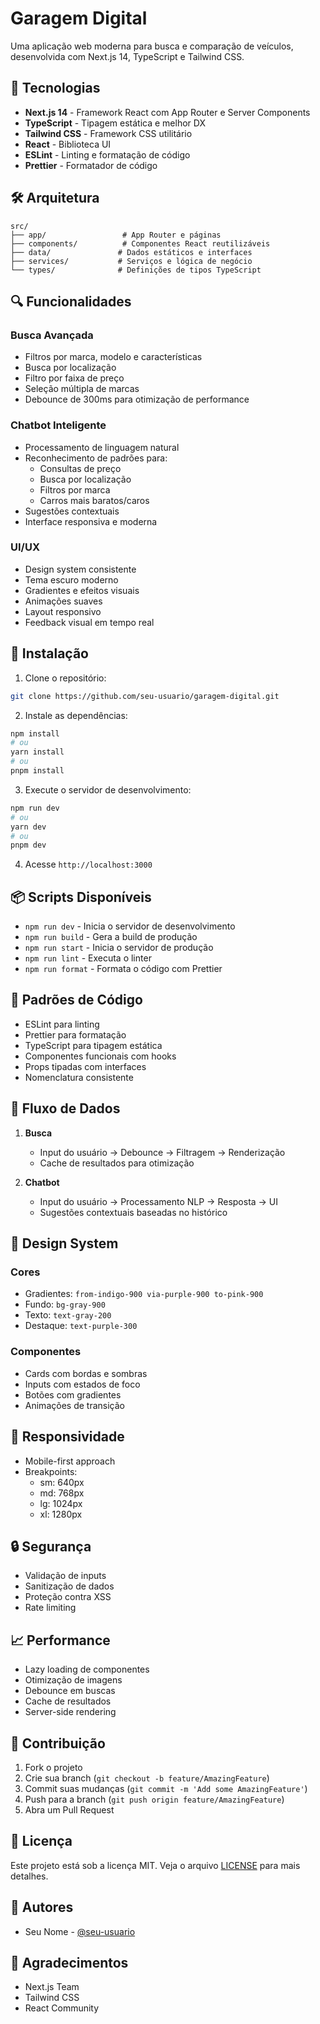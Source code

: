 # Garagem Digital

Uma aplicação web moderna para busca e comparação de veículos, desenvolvida com Next.js 14, TypeScript e Tailwind CSS.

## 🚀 Tecnologias

- **Next.js 14** - Framework React com App Router e Server Components
- **TypeScript** - Tipagem estática e melhor DX
- **Tailwind CSS** - Framework CSS utilitário
- **React** - Biblioteca UI
- **ESLint** - Linting e formatação de código
- **Prettier** - Formatador de código

## 🛠️ Arquitetura

```
src/
├── app/                 # App Router e páginas
├── components/          # Componentes React reutilizáveis
├── data/               # Dados estáticos e interfaces
├── services/           # Serviços e lógica de negócio
└── types/              # Definições de tipos TypeScript
```

## 🔍 Funcionalidades

### Busca Avançada
- Filtros por marca, modelo e características
- Busca por localização
- Filtro por faixa de preço
- Seleção múltipla de marcas
- Debounce de 300ms para otimização de performance

### Chatbot Inteligente
- Processamento de linguagem natural
- Reconhecimento de padrões para:
  - Consultas de preço
  - Busca por localização
  - Filtros por marca
  - Carros mais baratos/caros
- Sugestões contextuais
- Interface responsiva e moderna

### UI/UX
- Design system consistente
- Tema escuro moderno
- Gradientes e efeitos visuais
- Animações suaves
- Layout responsivo
- Feedback visual em tempo real

## 🚀 Instalação

1. Clone o repositório:
```bash
git clone https://github.com/seu-usuario/garagem-digital.git
```

2. Instale as dependências:
```bash
npm install
# ou
yarn install
# ou
pnpm install
```

3. Execute o servidor de desenvolvimento:
```bash
npm run dev
# ou
yarn dev
# ou
pnpm dev
```

4. Acesse `http://localhost:3000`

## 📦 Scripts Disponíveis

- `npm run dev` - Inicia o servidor de desenvolvimento
- `npm run build` - Gera a build de produção
- `npm run start` - Inicia o servidor de produção
- `npm run lint` - Executa o linter
- `npm run format` - Formata o código com Prettier

## 🧪 Padrões de Código

- ESLint para linting
- Prettier para formatação
- TypeScript para tipagem estática
- Componentes funcionais com hooks
- Props tipadas com interfaces
- Nomenclatura consistente

## 🔄 Fluxo de Dados

1. **Busca**
   - Input do usuário → Debounce → Filtragem → Renderização
   - Cache de resultados para otimização

2. **Chatbot**
   - Input do usuário → Processamento NLP → Resposta → UI
   - Sugestões contextuais baseadas no histórico

## 🎨 Design System

### Cores
- Gradientes: `from-indigo-900 via-purple-900 to-pink-900`
- Fundo: `bg-gray-900`
- Texto: `text-gray-200`
- Destaque: `text-purple-300`

### Componentes
- Cards com bordas e sombras
- Inputs com estados de foco
- Botões com gradientes
- Animações de transição

## 📱 Responsividade

- Mobile-first approach
- Breakpoints:
  - sm: 640px
  - md: 768px
  - lg: 1024px
  - xl: 1280px

## 🔒 Segurança

- Validação de inputs
- Sanitização de dados
- Proteção contra XSS
- Rate limiting

## 📈 Performance

- Lazy loading de componentes
- Otimização de imagens
- Debounce em buscas
- Cache de resultados
- Server-side rendering

## 🤝 Contribuição

1. Fork o projeto
2. Crie sua branch (`git checkout -b feature/AmazingFeature`)
3. Commit suas mudanças (`git commit -m 'Add some AmazingFeature'`)
4. Push para a branch (`git push origin feature/AmazingFeature`)
5. Abra um Pull Request

## 📝 Licença

Este projeto está sob a licença MIT. Veja o arquivo [LICENSE](LICENSE) para mais detalhes.

## 👥 Autores

- Seu Nome - [@seu-usuario](https://github.com/seu-usuario)

## 🙏 Agradecimentos

- Next.js Team
- Tailwind CSS
- React Community
